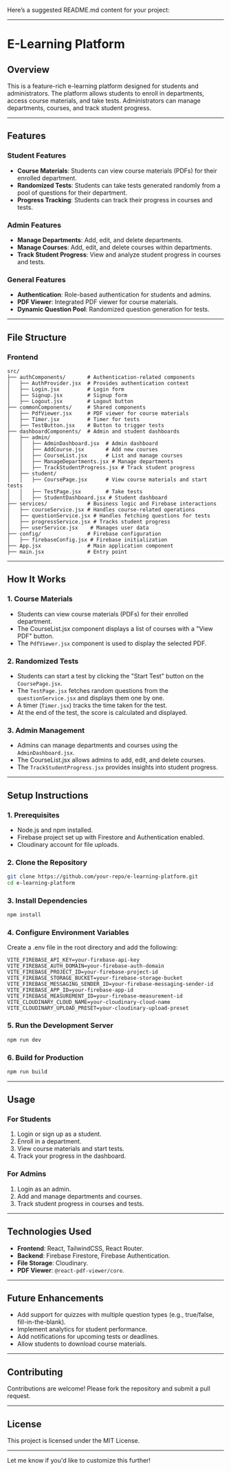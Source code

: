 Here’s a suggested README.md content for your project:

---

# **E-Learning Platform**

## **Overview**
This is a feature-rich e-learning platform designed for students and administrators. The platform allows students to enroll in departments, access course materials, and take tests. Administrators can manage departments, courses, and track student progress.

---

## **Features**

### **Student Features**
- **Course Materials**: Students can view course materials (PDFs) for their enrolled department.
- **Randomized Tests**: Students can take tests generated randomly from a pool of questions for their department.
- **Progress Tracking**: Students can track their progress in courses and tests.

### **Admin Features**
- **Manage Departments**: Add, edit, and delete departments.
- **Manage Courses**: Add, edit, and delete courses within departments.
- **Track Student Progress**: View and analyze student progress in courses and tests.

### **General Features**
- **Authentication**: Role-based authentication for students and admins.
- **PDF Viewer**: Integrated PDF viewer for course materials.
- **Dynamic Question Pool**: Randomized question generation for tests.

---

## **File Structure**

### **Frontend**
```
src/
├── authComponents/       # Authentication-related components
│   ├── AuthProvider.jsx  # Provides authentication context
│   ├── Login.jsx         # Login form
│   ├── Signup.jsx        # Signup form
│   ├── Logout.jsx        # Logout button
├── commonComponents/     # Shared components
│   ├── PdfViewer.jsx     # PDF viewer for course materials
│   ├── Timer.jsx         # Timer for tests
│   ├── TestButton.jsx    # Button to trigger tests
├── dashboardComponents/  # Admin and student dashboards
│   ├── admin/
│   │   ├── AdminDashboard.jsx  # Admin dashboard
│   │   ├── AddCourse.jsx       # Add new courses
│   │   ├── CourseList.jsx      # List and manage courses
│   │   ├── ManageDepartments.jsx # Manage departments
│   │   ├── TrackStudentProgress.jsx # Track student progress
│   ├── student/
│   │   ├── CoursePage.jsx      # View course materials and start tests
│   │   ├── TestPage.jsx        # Take tests
│   │   ├── StudentDashboard.jsx # Student dashboard
├── services/             # Business logic and Firebase interactions
│   ├── courseService.jsx # Handles course-related operations
│   ├── questionService.jsx # Handles fetching questions for tests
│   ├── progressService.jsx # Tracks student progress
│   ├── userService.jsx    # Manages user data
├── config/               # Firebase configuration
│   ├── firebaseConfig.jsx # Firebase initialization
├── App.jsx               # Main application component
├── main.jsx              # Entry point
```

---

## **How It Works**

### **1. Course Materials**
- Students can view course materials (PDFs) for their enrolled department.
- The CourseList.jsx component displays a list of courses with a "View PDF" button.
- The `PdfViewer.jsx` component is used to display the selected PDF.

### **2. Randomized Tests**
- Students can start a test by clicking the "Start Test" button on the `CoursePage.jsx`.
- The `TestPage.jsx` fetches random questions from the `questionService.jsx` and displays them one by one.
- A timer (`Timer.jsx`) tracks the time taken for the test.
- At the end of the test, the score is calculated and displayed.

### **3. Admin Management**
- Admins can manage departments and courses using the `AdminDashboard.jsx`.
- The CourseList.jsx allows admins to add, edit, and delete courses.
- The `TrackStudentProgress.jsx` provides insights into student progress.

---

## **Setup Instructions**

### **1. Prerequisites**
- Node.js and npm installed.
- Firebase project set up with Firestore and Authentication enabled.
- Cloudinary account for file uploads.

### **2. Clone the Repository**
```bash
git clone https://github.com/your-repo/e-learning-platform.git
cd e-learning-platform
```

### **3. Install Dependencies**
```bash
npm install
```

### **4. Configure Environment Variables**
Create a .env file in the root directory and add the following:
```
VITE_FIREBASE_API_KEY=your-firebase-api-key
VITE_FIREBASE_AUTH_DOMAIN=your-firebase-auth-domain
VITE_FIREBASE_PROJECT_ID=your-firebase-project-id
VITE_FIREBASE_STORAGE_BUCKET=your-firebase-storage-bucket
VITE_FIREBASE_MESSAGING_SENDER_ID=your-firebase-messaging-sender-id
VITE_FIREBASE_APP_ID=your-firebase-app-id
VITE_FIREBASE_MEASUREMENT_ID=your-firebase-measurement-id
VITE_CLOUDINARY_CLOUD_NAME=your-cloudinary-cloud-name
VITE_CLOUDINARY_UPLOAD_PRESET=your-cloudinary-upload-preset
```

### **5. Run the Development Server**
```bash
npm run dev
```

### **6. Build for Production**
```bash
npm run build
```

---

## **Usage**

### **For Students**
1. Login or sign up as a student.
2. Enroll in a department.
3. View course materials and start tests.
4. Track your progress in the dashboard.

### **For Admins**
1. Login as an admin.
2. Add and manage departments and courses.
3. Track student progress in courses and tests.

---

## **Technologies Used**
- **Frontend**: React, TailwindCSS, React Router.
- **Backend**: Firebase Firestore, Firebase Authentication.
- **File Storage**: Cloudinary.
- **PDF Viewer**: `@react-pdf-viewer/core`.

---

## **Future Enhancements**
- Add support for quizzes with multiple question types (e.g., true/false, fill-in-the-blank).
- Implement analytics for student performance.
- Add notifications for upcoming tests or deadlines.
- Allow students to download course materials.

---

## **Contributing**
Contributions are welcome! Please fork the repository and submit a pull request.

---

## **License**
This project is licensed under the MIT License.

---

Let me know if you'd like to customize this further!